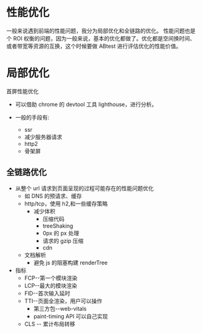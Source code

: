 # 性能优化

一般来说遇到前端的性能问题，我分为局部优化和全链路的优化。
性能问题也是个 ROI 权衡的问题，因为一般来说，基本的优化都做了。优化都是空间换时间、或者带宽等资源的互换，这个时候要做 ABtest 进行评估优化的性能价值。

# 局部优化

首屏性能优化

- 可以借助 chrome 的 devtool 工具 lighthouse，进行分析。
- 一般的手段有:

  - ssr
  - 减少服务器请求
  - http2
  - 骨架屏

## 全链路优化

- 从整个 url 请求到页面呈现的过程可能存在的性能问题优化
  - 如 DNS 的预请求、缓存
  - http/tcp，使用 h2,和一些缓存策略
    - 减少体积
      - 压缩代码
      - treeShaking
      - 0px 的 px 处理
      - 请求的 gzip 压缩
      - cdn
  - 文档解析
    - 避免 js 的阻塞构建 renderTree
- 指标
  - FCP--第一个模块渲染
  - LCP--最大的模块渲染
  - FID--首次输入延时
  - TTI--页面全渲染，用户可以操作
    - 第三方包--web-vitals
    - paint-timing API 可以自己实现
  - CLS -- 累计布局转移
